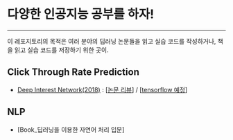 
# 다양한 인공지능 공부를 하자!
---
이 레포지토리의 목적은 여러 분야의 딥러닝 논문들을 읽고 실습 코드를 작성하거나, 책을 읽고 실습 코드를 저장하기 위한 곳이.

## Click Through Rate Prediction

* [Deep Interest Network(2018)](https://arxiv.org/abs/1706.06978?context=cs) : [[논문 리뷰](https://yhyuntak.github.io/click-through%20rate%20prediction/%EB%85%BC%EB%AC%B8%20%EB%A6%AC%EB%B7%B0/Deep_interest_Network/)] / [[tensorflow 예정]()]


## NLP

* [Book_딥러닝을 이용한 자연어 처리 입문]